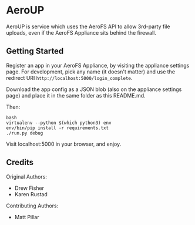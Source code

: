 # AeroUP

AeroUP is service which uses the AeroFS API to allow 3rd-party file uploads,
even if the AeroFS Appliance sits behind the firewall.

## Getting Started

Register an app in your AeroFS Appliance, by visiting the appliance settings
page. For development, pick any name (it doesn't matter) and use the redirect
URI `http://localhost:5000/login_complete`.

Download the app config as a JSON blob (also on the appliance settings page)
and place it in the same folder as this README.md.

Then:

```
bash
virtualenv --python $(which python3) env
env/bin/pip install -r requirements.txt
./run.py debug
```

Visit localhost:5000 in your browser, and enjoy.

## Credits

Original Authors:

* Drew Fisher
* Karen Rustad

Contributing Authors:

* Matt Pillar
